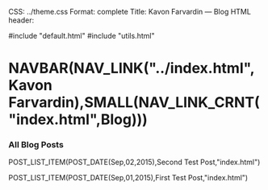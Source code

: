 CSS: ../theme.css
Format: complete
Title: Kavon Farvardin — Blog
HTML header: <link rel="icon" type="image/png" href="../images/duck.png" />

#include "default.html"
#include "utils.html"

NAVBAR(NAV_LINK("../index.html",Kavon Farvardin),SMALL(NAV_LINK_CRNT("index.html",Blog)))
====================

<!-- handy guide: https://github.com/fletcher/MultiMarkdown/wiki/MultiMarkdown-Syntax-Guide -->

### All Blog Posts

POST_LIST_ITEM(POST_DATE(Sep,02,2015),Second Test Post,"index.html")

POST_LIST_ITEM(POST_DATE(Sep,01,2015),First Test Post,"index.html")
